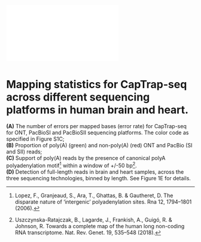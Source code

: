 ## ![Supplementary Figure 4.](SupplementaryFigure4.pdf) 
# Mapping statistics for CapTrap-seq across different sequencing platforms in human brain and heart. 
**(A)** The number of errors per mapped bases (error rate) for CapTrap-seq for ONT, PacBioSI and PacBioSII sequencing platforms. The color code as specified in Figure S1C; <br> 
**(B)** Proportion of poly(A) (green) and non-poly(A) (red) ONT and PacBio (SI and SII) reads; <br>
**(C)** Support of poly(A) reads by the presence of canonical polyA polyadenylation motif[^45] within a window of +/-50 bp[^36]. <br>
**(D)** Detection of full-length reads in brain and heart samples, across the three sequencing technologies, binned by length. See Figure 1E for details.

[^45]: Lopez, F., Granjeaud, S., Ara, T., Ghattas, B. & Gautheret, D. The disparate nature of ‘intergenic’ polyadenylation sites. Rna 12, 1794–1801 (2006).
[^36]: Uszczynska-Ratajczak, B., Lagarde, J., Frankish, A., Guigó, R. & Johnson, R. Towards a complete map of the human long non-coding RNA transcriptome. Nat. Rev. Genet. 19, 535–548 (2018).
